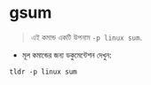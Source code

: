 # gsum

> এই কমান্ড একটি উপনাম `-p linux sum`.

- মূল কমান্ডের জন্য ডকুমেন্টেশন দেখুন:

`tldr -p linux sum`

